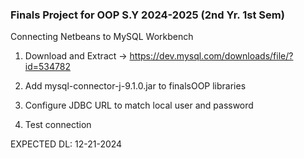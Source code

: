 ### Finals Project for OOP S.Y 2024-2025 (2nd Yr. 1st Sem)

Connecting Netbeans to MySQL Workbench

1. Download and Extract -> https://dev.mysql.com/downloads/file/?id=534782

2. Add mysql-connector-j-9.1.0.jar to finalsOOP libraries

3. Configure JDBC URL to match local user and password

4. Test connection

EXPECTED DL: 12-21-2024
